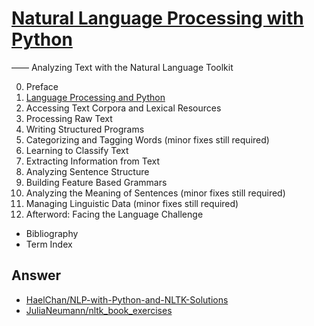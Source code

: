 # [Natural Language Processing with Python](http://www.nltk.org/book/)


—— Analyzing Text with the Natural Language Toolkit



0. Preface
1. [Language Processing and Python](ch01.ipynb)
2. Accessing Text Corpora and Lexical Resources
3. Processing Raw Text
4. Writing Structured Programs
5. Categorizing and Tagging Words (minor fixes still required)
6. Learning to Classify Text
7. Extracting Information from Text
8. Analyzing Sentence Structure
9. Building Feature Based Grammars
10. Analyzing the Meaning of Sentences (minor fixes still required)
11. Managing Linguistic Data (minor fixes still required)
12. Afterword: Facing the Language Challenge

- Bibliography
- Term Index

## Answer
- [HaelChan/NLP-with-Python-and-NLTK-Solutions](https://github.com/HaelChan/NLP-with-Python-and-NLTK-Solutions)
- [JuliaNeumann/nltk_book_exercises](https://github.com/JuliaNeumann/nltk_book_exercises)
